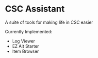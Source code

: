 # CSC Assistant
A suite of tools for making life in CSC easier

Currently Implemented:
- Log Viewer
- EZ Alt Starter
- Item Browser
